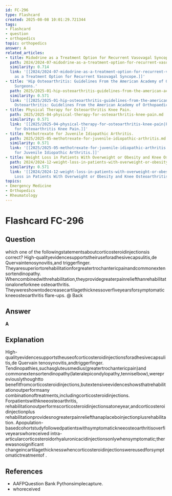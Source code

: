 ```yaml
---
id: FC-296
type: Flashcard
created: 2025-08-08 10:01:29.721344
tags:
- Flashcard
- question
- orthopedics
topic: orthopedics
answer: A
related_articles:
- title: Midodrine as a Treatment Option for Recurrent Vasovagal Syncope.
  path: 2024/2024-07-midodrine-as-a-treatment-option-for-recurrent-vasovagal-sync.md
  similarity: 0.714
  link: '[[2024/2024-07-midodrine-as-a-treatment-option-for-recurrent-vasovagal-sync|Midodrine
    as a Treatment Option for Recurrent Vasovagal Syncope.]]'
- title: 'Hip Osteoarthritis: Guidelines From the American Academy of Orthopaedic
    Surgeons.'
  path: 2025/2025-01-hip-osteoarthritis-guidelines-from-the-american-academy-of-o.md
  similarity: 0.571
  link: '[[2025/2025-01-hip-osteoarthritis-guidelines-from-the-american-academy-of-o|Hip
    Osteoarthritis: Guidelines From the American Academy of Orthopaedic Surgeons.]]'
- title: Physical Therapy for Osteoarthritis Knee Pain.
  path: 2025/2025-04-physical-therapy-for-osteoarthritis-knee-pain.md
  similarity: 0.571
  link: '[[2025/2025-04-physical-therapy-for-osteoarthritis-knee-pain|Physical Therapy
    for Osteoarthritis Knee Pain.]]'
- title: Methotrexate for Juvenile Idiopathic Arthritis.
  path: 2025/2025-05-methotrexate-for-juvenile-idiopathic-arthritis.md
  similarity: 0.571
  link: '[[2025/2025-05-methotrexate-for-juvenile-idiopathic-arthritis|Methotrexate
    for Juvenile Idiopathic Arthritis.]]'
- title: Weight Loss in Patients With Overweight or Obesity and Knee Osteoarthritis.
  path: 2024/2024-12-weight-loss-in-patients-with-overweight-or-obesity-and-knee.md
  similarity: 0.571
  link: '[[2024/2024-12-weight-loss-in-patients-with-overweight-or-obesity-and-knee|Weight
    Loss in Patients With Overweight or Obesity and Knee Osteoarthritis.]]'
topics:
- Emergency Medicine
- Orthopedics
- Rheumatology
---
```


# Flashcard FC-296

## Question

which one of the followingstatementsaboutcorticosteroidinjectionsis correct? High-qualityevidencesupportstheiruseforadhesivecapsulitis,de Quervaintenosynovitis,and triggerfinger. Theyaresuperiortorehabilitationforgreatertrochantericpainandcommonextensortendinopathy. Whencombinedwithrehabilitation,theyprovidegreaterpainreliefthanrehabilitationaloneforknee osteoarthritis. Theywereshowntodecreasecartilagethicknessoverfiveyearsforsymptomatickneeosteoarthritis flare-ups. @ Back

## Answer

**A**

## Explanation

High-qualityevidencesupportstheuseofcorticosteroidinjectionsforadhesivecapsulitis,de Quervain tenosynovitis,andtriggerfinger. Tendinopathies,suchasgluteusmedius(greatertrochantericpain)and commonextensortendinopathy(lateralepicondylopathy,tenniselbow),werepreviouslythoughtto benefitfromcorticosteroidinjections,butextensiveevidenceshowsthatrehabilitationoutperformsany combinationoftreatments,includingcorticosteroidinjections. Forpatientswithkneeosteoarthritis, rehabilitationoutperformscorticosteroidinjectionsatoneyear,andcorticosteroidinjectionplus rehabilitationprovidesnogreaterpainreliefthanaplaceboinjectionplusrehabilitation. Apopulation- basedcohortstudyfollowedpatientswithsymptomatickneeosteoarthritisoverfiveyearswhoreceived intra-articularcorticosteroidorhyaluronicacidinjectionsonlywhensymptomatic;therewasnosignificant changeincartilagethicknesswhencorticosteroidinjectionswereusedforsymptomatictreatmentof .

## References

- AAFPQuestion Bank Pythonsimplecapture.
- whoreceived


